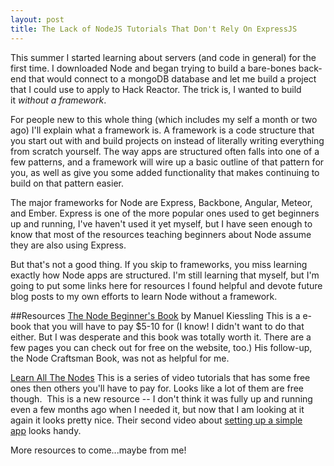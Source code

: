 ```yaml
---
layout: post
title: The Lack of NodeJS Tutorials That Don't Rely On ExpressJS
---
```


This summer I started learning about servers (and code in general) for the first time. I downloaded Node and began trying to build a bare-bones back-end that would connect to a mongoDB database and let me build a project that I could use to apply to Hack Reactor. The trick is, I wanted to build it _without a framework_.

For people new to this whole thing (which includes my self a month or two ago) I'll explain what a framework is. A framework is a code structure that you start out with and build projects on instead of literally writing everything from scratch yourself. The way apps are structured often falls into one of a few patterns, and a framework will wire up a basic outline of that pattern for you, as well as give you some added functionality that makes continuing to build on that pattern easier.

The major frameworks for Node are Express, Backbone, Angular, Meteor, and Ember. Express is one of the more popular ones used to get beginners up and running, I've haven't used it yet myself, but I have seen enough to know that most of the resources teaching beginners about Node assume they are also using Express.

But that's not a good thing. If you skip to frameworks, you miss learning exactly how Node apps are structured. I'm still learning that myself, but I'm going to put some links here for resources I found helpful and devote future blog posts to my own efforts to learn Node without a framework.

##Resources
[The Node Beginner's Book](http://www.nodebeginner.org/) by Manuel Kiessling
This is a e-book that you will have to pay $5-10 for (I know! I didn't want to do that either. But I was desperate and this book was totally worth it. There are a few pages you can check out for free on the website, too.)
His follow-up, the Node Craftsman Book, was not as helpful for me.

[Learn All The Nodes](https://www.learnallthenodes.com)
This is a series of video tutorials that has some free ones then others you'll have to pay for. Looks like a lot of them are free though.  This is a new resource -- I don't think it was fully up and running even a few months ago when I needed it, but now that I am looking at it again it looks pretty nice. Their second video about [setting up a simple app](https://www.learnallthenodes.com/portal/episodes/2-a-simple-app) looks handy.

More resources to come...maybe from me!